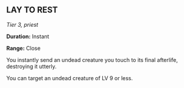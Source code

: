 ## LAY TO REST

_Tier 3, priest_

**Duration:** Instant

**Range:** Close

You instantly send an undead creature you touch to its final afterlife, destroying it utterly.

You can target an undead creature of LV 9 or less.


